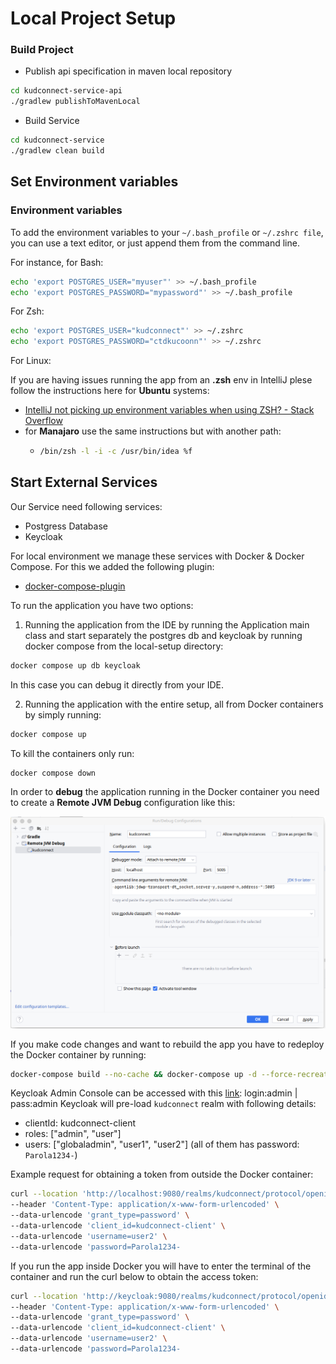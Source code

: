 # Local Project Setup

### Build Project

- Publish api specification in maven local repository

```bash
cd kudconnect-service-api
./gradlew publishToMavenLocal
```

- Build Service

```bash
cd kudconnect-service
./gradlew clean build 
```

## Set Environment variables

### Environment variables

To add the environment variables to your `~/.bash_profile` or `~/.zshrc file`, you can use a text editor, or just append them from the command line.

For instance, for Bash:

```bash
echo 'export POSTGRES_USER="myuser"' >> ~/.bash_profile
echo 'export POSTGRES_PASSWORD="mypassword"' >> ~/.bash_profile
```

For Zsh:

```bash
echo 'export POSTGRES_USER="kudconnect"' >> ~/.zshrc
echo 'export POSTGRES_PASSWORD="ctdkucoonn"' >> ~/.zshrc
```

For Linux:

If you are having issues running the app from an **.zsh** env in IntelliJ plese follow the instructions here for **Ubuntu** systems:

- [IntelliJ not picking up environment variables when using ZSH? - Stack Overflow](https://stackoverflow.com/questions/61469797/intellij-not-picking-up-environment-variables-when-using-zsh)
- for **Manajaro** use the same instructions but with another path:
  - ```bash
    /bin/zsh -l -i -c /usr/bin/idea %f
    ```

## Start External Services

Our Service need following services:

- Postgress Database
- Keycloak

For local environment we manage these services with Docker & Docker Compose. For this we added the following plugin:

* [docker-compose-plugin](https://plugins.gradle.org/plugin/com.palantir.docker-compose)

To run the application you have two options:

1. Running the application from the IDE by running the Application main class and start separately the postgres db and keycloak by running docker compose from the local-setup directory:

```bash
docker compose up db keycloak
```
In this case you can debug it directly from your IDE.

2. Running the application with the entire setup, all from Docker containers by simply running:

```bash
docker compose up
```

To kill the containers only run: 
```bash
docker compose down
```

In order to **debug** the application running in the Docker container you need to create a **Remote JVM Debug** configuration like this:

![localDebug](src/main/resources/images/local-debug.png)

If you make code changes and want to rebuild the app you have to redeploy the Docker container by running:

```bash
docker-compose build --no-cache && docker-compose up -d --force-recreate
```

Keycloak Admin Console can be accessed with this [link](http://127.0.0.1:9080): login:admin | pass:admin
Keycloak will pre-load `kudconnect` realm with following details:

- clientId: kudconnect-client
- roles: ["admin", "user"]
- users: ["globaladmin", "user1", "user2"] (all of them has password: `Parola1234-`)

Example request for obtaining a token from outside the Docker container:

```bash
curl --location 'http://localhost:9080/realms/kudconnect/protocol/openid-connect/token' \
--header 'Content-Type: application/x-www-form-urlencoded' \
--data-urlencode 'grant_type=password' \
--data-urlencode 'client_id=kudconnect-client' \
--data-urlencode 'username=user2' \
--data-urlencode 'password=Parola1234-
```

If you run the app inside Docker you will have to enter the terminal of the container and run the curl below to obtain the access token:

```bash
curl --location 'http://keycloak:9080/realms/kudconnect/protocol/openid-connect/token' \
--header 'Content-Type: application/x-www-form-urlencoded' \
--data-urlencode 'grant_type=password' \
--data-urlencode 'client_id=kudconnect-client' \
--data-urlencode 'username=user2' \
--data-urlencode 'password=Parola1234-
```
